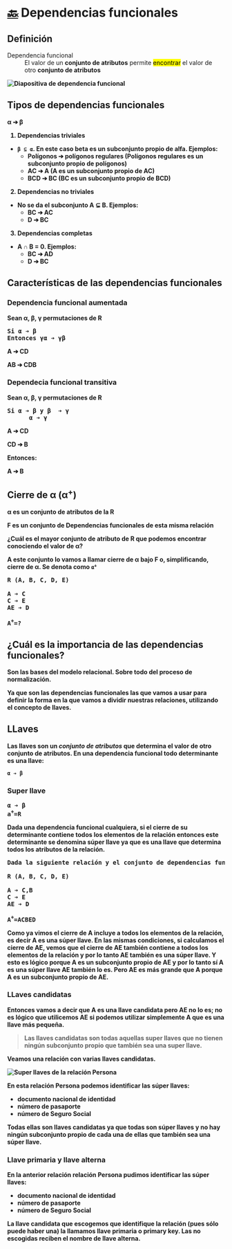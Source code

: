 # [:back:](/) Dependencias funcionales

## Definición

<dl>
  <dt>Dependencia funcional</dt>
  <dd>El valor de un <strong>conjunto de atributos</strong> permite <mark>encontrar</mark> el valor de otro <strong>conjunto de atributos</strong</dd>
</dl>

![Diapositiva de dependencia funcional](https://github.com/webferrol/ddbb_sessions/assets/35032717/bfed60f7-20b3-4438-af59-301a9da039d2)

## Tipos de dependencias funcionales

α &#10132; β

1. Dependencias triviales
  - <code>β ⊆ α</code>. En este caso **beta** es un **subconjunto propio** de **alfa**. Ejemplos:
    - Polígonos &#10132; polígonos regulares (Polígonos regulares es un subconjunto propio de polígonos)
    - AC &#10132; A (A es un subconjunto propio de AC)
    - BCD &#10132; BC (BC es un subconjunto propio de BCD)
2. Dependencias no triviales
  - No se da el subconjunto A ⊊ B. Ejemplos:
    - BC &#10132; AC
    - D &#10132; BC
3. Dependencias completas
  - A ∩ B = 0. Ejemplos:
    - BC &#10132; AD
    - D &#10132; BC

## Características de las dependencias funcionales

### Dependencia funcional aumentada

Sean α, β, γ **permutaciones** de R

<pre>
Si α &#10132; β
Entonces γα &#10132; γβ
</pre>

A &#10132; CD

AB &#10132; CDB

### Dependecia funcional transitiva

Sean α, β, γ **permutaciones** de R

<pre>
Si α &#10132; β y β  &#10132; γ
      α &#10132; γ
</pre>

A &#10132; CD

CD &#10132; B

Entonces:

A &#10132; B

## Cierre de α (α<sup>+</sup>)

α es un conjunto de atributos de la R

F es un conjunto de **Dependencias funcionales** de esta misma relación

¿Cuál es el mayor conjunto de atributo de R que podemos **encontrar** conociendo el valor de α?

A este conjunto lo vamos a llamar **cierre de α bajo F** o, simplificando, **cierre de α**. Se denota como <code>α<sup>+</sup></code>

<pre>
R (A, B, C, D, E)

A &#10132; C
C &#10132; E
AE &#10132; D

A<sup>+</sup>=?
</pre>

## ¿Cuál es la importancia de las dependencias funcionales?

Son las bases del **modelo relacional**. Sobre todo del proceso de **normalización**.

Ya que son las dependencias funcionales las que vamos a usar para definir la forma en la que vamos a dividir nuestras relaciones, utilizando el concepto de **llaves**.

## LLaves

Las **llaves** son un *conjunto de atributos* que determina el valor de otro conjunto de atributos. **En una dependencia funcional todo determinante es una llave**:

<code>α &#10132; β</code>

### Super llave

<pre>
α &#10132; β
a<sup>+</sup>=R
</pre>

Dada una dependencia funcional cualquiera, si el cierre de su determinante contiene todos los elementos de la relación entonces este determinante se denomina **súper llave** ya que es una llave que determina todos los atributos de la relación.

<pre>
Dada la siguiente relación y el conjunto de dependencias funcionales de esa relación vamos a calcular el cierre de A.

R (A, B, C, D, E)

A &#10132; C,B
C &#10132; E
AE &#10132; D

A<sup>+</sup>=ACBED
</pre>

Como ya vimos el cierre de A incluye a todos los elementos de la relación, es decir A es una súper llave. En las mismas condiciones, si calculamos el cierre de AE, vemos que el cierre de AE también contiene a todos los elementos de la relación y por lo tanto AE también es una súper llave. Y esto es lógico porque A es un subconjunto propio de AE y por lo tanto sí A es una súper llave AE también lo es. Pero AE es más grande que A porque A es un subconjunto propio de AE.

### LLaves candidatas

Entonces vamos a decir que A es una llave candidata pero AE no lo es; no es lógico que utilicemos AE si podemos utilizar simplemente A que es una llave más pequeña. 

>Las llaves candidatas son todas aquellas super llaves que no tienen ningún **subconjunto propio** que también sea una super llave. 

Veamos una relación con varias llaves candidatas. 

![Super llaves de la relación Persona](https://github.com/webferrol/ddbb_sessions/assets/35032717/b1ecc31b-442b-46f5-87d9-c330dbf6852d)

En esta **relación Persona** podemos identificar las súper llaves: 

- documento nacional de identidad
- número de pasaporte
- número de Seguro Social

Todas ellas son llaves candidatas ya que todas son **súper llaves** y **no hay ningún subconjunto propio** de cada una de ellas que también sea una súper llave.

### Llave primaria y llave alterna

En la anterior relación **relación Persona** pudimos identificar las súper llaves: 

- documento nacional de identidad
- número de pasaporte
- número de Seguro Social

La llave candidata que escogemos que identifique la relación (pues sólo puede haber una) la llamamos **llave primaria** o **primary key**. Las no escogidas reciben el nombre de **llave alterna**.
